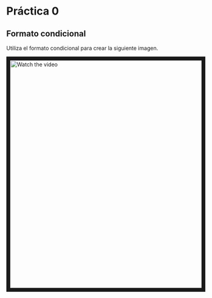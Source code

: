 # Práctica 0

## Formato condicional
Utiliza el formato condicional para crear la siguiente imagen.

 <img src="https://upload.wikimedia.org/wikipedia/commons/1/14/Escudo_UNEATLANTICO.jpg" alt="Watch the video" width="600" height="600" border="10" />


